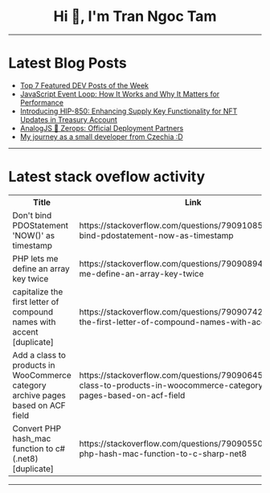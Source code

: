 <h1 align="center">Hi 👋, I'm Tran Ngoc Tam</h1>

---

# Latest Blog Posts 
<!-- BLOG-POST-LIST:START -->
- [Top 7 Featured DEV Posts of the Week](https://dev.to/devteam/top-7-featured-dev-posts-of-the-week-2mf)
- [JavaScript Event Loop: How It Works and Why It Matters for Performance](https://dev.to/shafayeat/javascript-event-loop-how-it-works-and-why-it-matters-for-performance-2am6)
- [Introducing HIP-850: Enhancing Supply Key Functionality for NFT Updates in Treasury Account](https://dev.to/hedera/introducing-hip-850-enhancing-supply-key-functionality-for-nft-updates-in-treasury-account-2di5)
- [AnalogJS 🤝 Zerops: Official Deployment Partners](https://dev.to/analogjs/analogjs-zerops-official-deployment-partners-1ml0)
- [My journey as a small developer from Czechia :D](https://dev.to/20player11/my-journey-as-a-small-developer-from-czechia-d-55hc)
<!-- BLOG-POST-LIST:END -->

---

# Latest stack oveflow activity
<table>
  <tr><th>Title</th><th>Link</th></tr>
  <!-- STACKOVERFLOW:START --><tr><td>Don&#39;t bind PDOStatement &#39;NOW&lpar;&rpar;&#39; as timestamp</td><td>https://stackoverflow.com/questions/79091085/dont-bind-pdostatement-now-as-timestamp</td></tr><tr><td>PHP lets me define an array key twice</td><td>https://stackoverflow.com/questions/79090894/php-lets-me-define-an-array-key-twice</td></tr><tr><td>capitalize the first letter of compound names with accent [duplicate]</td><td>https://stackoverflow.com/questions/79090742/capitalize-the-first-letter-of-compound-names-with-accent</td></tr><tr><td>Add a class to products in WooCommerce category archive pages based on ACF field</td><td>https://stackoverflow.com/questions/79090645/add-a-class-to-products-in-woocommerce-category-archive-pages-based-on-acf-field</td></tr><tr><td>Convert PHP hash_mac function to c# &lpar;.net8&rpar; [duplicate]</td><td>https://stackoverflow.com/questions/79090550/convert-php-hash-mac-function-to-c-sharp-net8</td></tr><!-- STACKOVERFLOW:END -->
</table>

---


